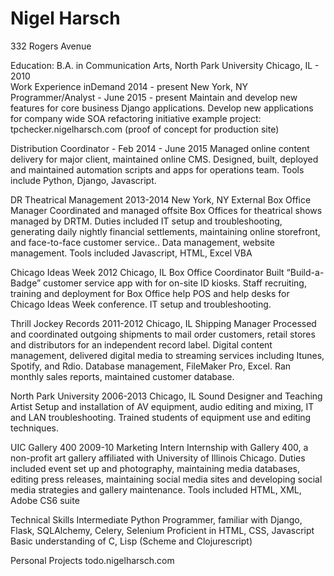 # Nigel Harsch
332 Rogers Avenue

Education:
B.A. in Communication Arts, North Park University Chicago, IL - 2010  
Work Experience
inDemand 2014 - present New York, NY
Programmer/Analyst - June 2015 - present
Maintain and develop new features for core business Django applications.
Develop new applications for company wide SOA refactoring initiative
example project: tpchecker.nigelharsch.com (proof of concept for production site)

Distribution Coordinator - Feb 2014 - June 2015
Managed online content delivery for major client, maintained online CMS.
Designed, built, deployed and maintained automation scripts and apps for operations team. Tools include Python, Django, Javascript.

DR Theatrical Management 2013-2014 New York, NY
External Box Office Manager
Coordinated and managed offsite Box Offices for theatrical shows managed by DRTM. Duties included IT setup and troubleshooting, generating daily nightly financial settlements, maintaining online storefront, and face-to-face customer service..
Data management, website management. Tools included Javascript, HTML, Excel VBA

Chicago Ideas Week 2012 Chicago, IL
Box Office Coordinator
Built “Build-a-Badge” customer service app with for on-site ID kiosks.
Staff recruiting, training and deployment for Box Office help POS and help desks for Chicago Ideas Week conference. 
IT setup and troubleshooting.

Thrill Jockey Records  2011-2012 Chicago, IL 
Shipping Manager 
Processed and coordinated outgoing shipments to mail order customers, retail stores and distributors for an independent record label.
Digital content management, delivered digital media to streaming services including Itunes, Spotify, and Rdio.
Database management, FileMaker Pro, Excel. Ran monthly sales reports, maintained customer database.

North Park University 2006-2013 Chicago, IL
Sound Designer and Teaching Artist
Setup and installation of AV equipment, audio editing and mixing, IT and LAN troubleshooting. Trained students of equipment use and editing techniques.

UIC Gallery 400  2009-10 
Marketing Intern 
Internship with Gallery 400, a non-profit art gallery affiliated with University of Illinois Chicago.  Duties included event set up and photography, maintaining media databases, editing press releases, maintaining social media sites and developing social media strategies and gallery maintenance.
Tools included HTML, XML, Adobe CS6 suite

Technical Skills 
Intermediate Python Programmer, familiar with Django, Flask, SQLAlchemy, Celery, Selenium
Proficient in HTML, CSS, Javascript
Basic understanding of C, Lisp (Scheme and Clojurescript)

Personal Projects
todo.nigelharsch.com


